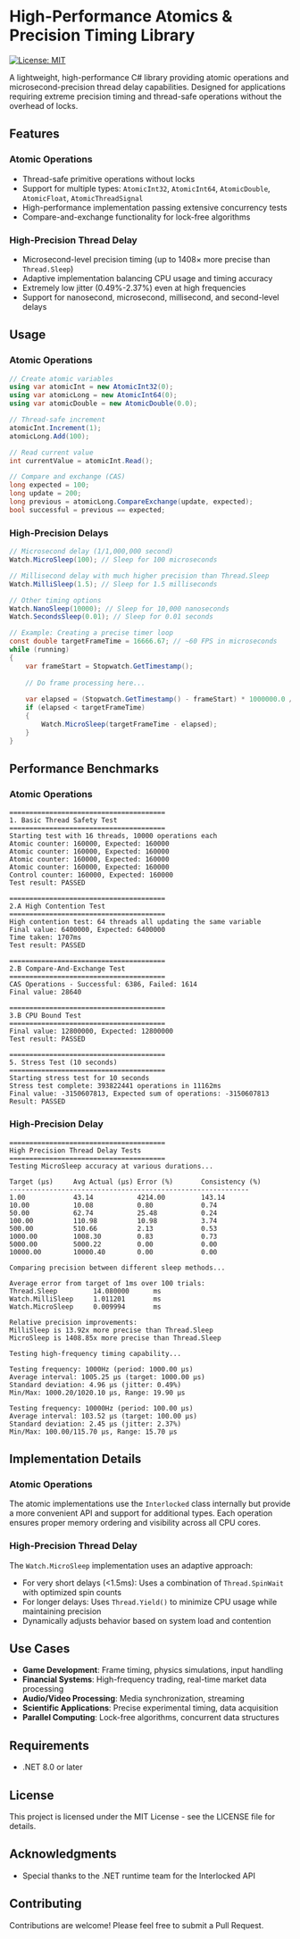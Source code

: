 # High-Performance Atomics & Precision Timing Library

[![License: MIT](https://img.shields.io/badge/License-MIT-blue.svg)](https://opensource.org/licenses/MIT)

A lightweight, high-performance C# library providing atomic operations and microsecond-precision thread delay capabilities. Designed for applications requiring extreme precision timing and thread-safe operations without the overhead of locks.

## Features

### Atomic Operations
- Thread-safe primitive operations without locks
- Support for multiple types: `AtomicInt32`, `AtomicInt64`, `AtomicDouble`, `AtomicFloat`, `AtomicThreadSignal`
- High-performance implementation passing extensive concurrency tests
- Compare-and-exchange functionality for lock-free algorithms

### High-Precision Thread Delay
- Microsecond-level precision timing (up to 1408× more precise than `Thread.Sleep`)
- Adaptive implementation balancing CPU usage and timing accuracy
- Extremely low jitter (0.49%-2.37%) even at high frequencies
- Support for nanosecond, microsecond, millisecond, and second-level delays


## Usage

### Atomic Operations

```csharp
// Create atomic variables
using var atomicInt = new AtomicInt32(0);
using var atomicLong = new AtomicInt64(0);
using var atomicDouble = new AtomicDouble(0.0);

// Thread-safe increment
atomicInt.Increment(1);
atomicLong.Add(100);

// Read current value
int currentValue = atomicInt.Read();

// Compare and exchange (CAS)
long expected = 100;
long update = 200;
long previous = atomicLong.CompareExchange(update, expected);
bool successful = previous == expected;
```

### High-Precision Delays

```csharp
// Microsecond delay (1/1,000,000 second)
Watch.MicroSleep(100); // Sleep for 100 microseconds

// Millisecond delay with much higher precision than Thread.Sleep
Watch.MilliSleep(1.5); // Sleep for 1.5 milliseconds

// Other timing options
Watch.NanoSleep(10000); // Sleep for 10,000 nanoseconds
Watch.SecondsSleep(0.01); // Sleep for 0.01 seconds

// Example: Creating a precise timer loop
const double targetFrameTime = 16666.67; // ~60 FPS in microseconds
while (running)
{
    var frameStart = Stopwatch.GetTimestamp();
    
    // Do frame processing here...
    
    var elapsed = (Stopwatch.GetTimestamp() - frameStart) * 1000000.0 / Stopwatch.Frequency;
    if (elapsed < targetFrameTime)
    {
        Watch.MicroSleep(targetFrameTime - elapsed);
    }
}
```

## Performance Benchmarks

### Atomic Operations

```
=======================================
1. Basic Thread Safety Test
=======================================
Starting test with 16 threads, 10000 operations each
Atomic counter: 160000, Expected: 160000
Atomic counter: 160000, Expected: 160000
Atomic counter: 160000, Expected: 160000
Atomic counter: 160000, Expected: 160000
Control counter: 160000, Expected: 160000
Test result: PASSED

=======================================
2.A High Contention Test
=======================================
High contention test: 64 threads all updating the same variable
Final value: 6400000, Expected: 6400000
Time taken: 1707ms
Test result: PASSED

=======================================
2.B Compare-And-Exchange Test
=======================================
CAS Operations - Successful: 6386, Failed: 1614
Final value: 28640

=======================================
3.B CPU Bound Test
=======================================
Final value: 12800000, Expected: 12800000
Test result: PASSED

=======================================
5. Stress Test (10 seconds)
=======================================
Starting stress test for 10 seconds
Stress test complete: 393822441 operations in 11162ms
Final value: -3150607813, Expected sum of operations: -3150607813
Result: PASSED
```

### High-Precision Delay

```
=======================================
High Precision Thread Delay Tests
=======================================
Testing MicroSleep accuracy at various durations...

Target (µs)     Avg Actual (µs) Error (%)       Consistency (%)
------------------------------------------------------------
1.00            43.14           4214.00         143.14
10.00           10.08           0.80            0.74
50.00           62.74           25.48           0.24
100.00          110.98          10.98           3.74
500.00          510.66          2.13            0.53
1000.00         1008.30         0.83            0.73
5000.00         5000.22         0.00            0.00
10000.00        10000.40        0.00            0.00

Comparing precision between different sleep methods...

Average error from target of 1ms over 100 trials:
Thread.Sleep         14.080000      ms
Watch.MilliSleep     1.011201       ms
Watch.MicroSleep     0.009994       ms

Relative precision improvements:
MilliSleep is 13.92x more precise than Thread.Sleep
MicroSleep is 1408.85x more precise than Thread.Sleep

Testing high-frequency timing capability...

Testing frequency: 1000Hz (period: 1000.00 µs)
Average interval: 1005.25 µs (target: 1000.00 µs)
Standard deviation: 4.96 µs (jitter: 0.49%)
Min/Max: 1000.20/1020.10 µs, Range: 19.90 µs

Testing frequency: 10000Hz (period: 100.00 µs)
Average interval: 103.52 µs (target: 100.00 µs)
Standard deviation: 2.45 µs (jitter: 2.37%)
Min/Max: 100.00/115.70 µs, Range: 15.70 µs
```

## Implementation Details

### Atomic Operations
The atomic implementations use the `Interlocked` class internally but provide a more convenient API and support for additional types. Each operation ensures proper memory ordering and visibility across all CPU cores.

### High-Precision Thread Delay
The `Watch.MicroSleep` implementation uses an adaptive approach:
- For very short delays (<1.5ms): Uses a combination of `Thread.SpinWait` with optimized spin counts
- For longer delays: Uses `Thread.Yield()` to minimize CPU usage while maintaining precision
- Dynamically adjusts behavior based on system load and contention

## Use Cases

- **Game Development**: Frame timing, physics simulations, input handling
- **Financial Systems**: High-frequency trading, real-time market data processing
- **Audio/Video Processing**: Media synchronization, streaming
- **Scientific Applications**: Precise experimental timing, data acquisition
- **Parallel Computing**: Lock-free algorithms, concurrent data structures

## Requirements
- .NET 8.0 or later

## License

This project is licensed under the MIT License - see the LICENSE file for details.

## Acknowledgments
- Special thanks to the .NET runtime team for the Interlocked API

## Contributing

Contributions are welcome! Please feel free to submit a Pull Request.
